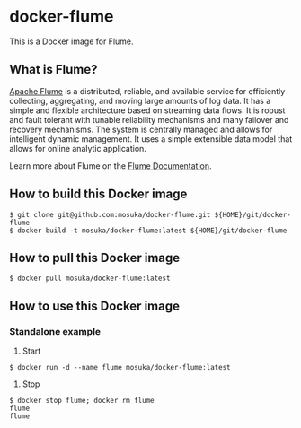 # docker-flume

This is a Docker image for Flume.

## What is Flume?

[Apache Flume](https://flume.apache.org) is a distributed, reliable, and available service for efficiently collecting, aggregating, and moving large amounts of log data. It has a simple and flexible architecture based on streaming data flows. It is robust and fault tolerant with tunable reliability mechanisms and many failover and recovery mechanisms. The system is centrally managed and allows for intelligent dynamic management. It uses a simple extensible data model that allows for online analytic application.

Learn more about Flume on the [Flume Documentation](https://flume.apache.org/documentation.html).

## How to build this Docker image

```
$ git clone git@github.com:mosuka/docker-flume.git ${HOME}/git/docker-flume
$ docker build -t mosuka/docker-flume:latest ${HOME}/git/docker-flume
```

## How to pull this Docker image

```
$ docker pull mosuka/docker-flume:latest
```

## How to use this Docker image

### Standalone example

1. Start

```
$ docker run -d --name flume mosuka/docker-flume:latest
```

1. Stop

```
$ docker stop flume; docker rm flume
flume
flume
```